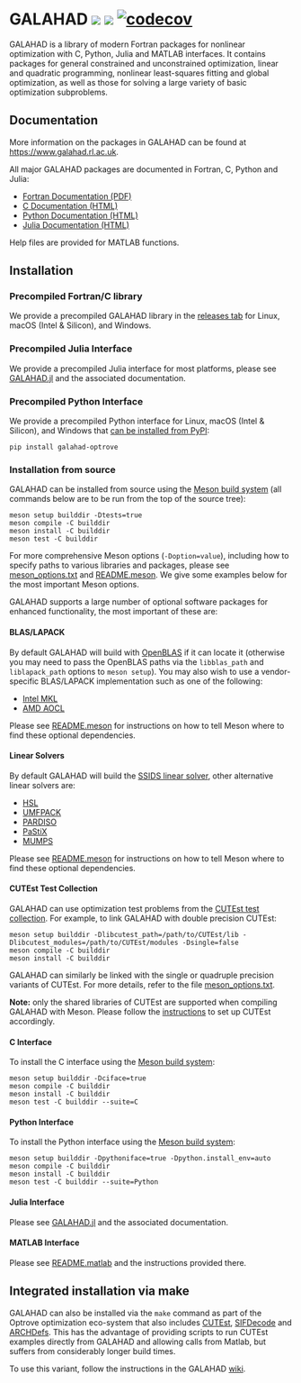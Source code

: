 # GALAHAD [![][license-shield]][license] [![][joss-shield]][joss] [![codecov][codecov-img]][codecov-url]
GALAHAD is a library of modern Fortran packages for nonlinear optimization with C, Python, Julia and MATLAB interfaces. It contains packages for general constrained and unconstrained optimization, linear and quadratic programming, nonlinear least-squares fitting and global optimization, as well as those for solving a large variety of basic optimization subproblems.

## Documentation
More information on the packages in GALAHAD can be found at https://www.galahad.rl.ac.uk.

All major GALAHAD packages are documented in Fortran, C, Python and Julia:

* [Fortran Documentation (PDF)](https://ralna.github.io/galahad_docs/pdf/Fortran)
* [C Documentation (HTML)](https://ralna.github.io/galahad_docs/html/C)
* [Python Documentation (HTML)](https://ralna.github.io/galahad_docs/html/Python)
* [Julia Documentation (HTML)](https://ralna.github.io/galahad_docs/html/Julia)

Help files are provided for MATLAB functions.

## Installation

### Precompiled Fortran/C library
We provide a precompiled GALAHAD library in the [releases tab](https://github.com/ralna/galahad/releases/latest/) for Linux, macOS (Intel & Silicon), and Windows. 

### Precompiled Julia Interface
We provide a precompiled Julia interface for most platforms, please see [GALAHAD.jl](https://github.com/ralna/GALAHAD/tree/master/GALAHAD.jl) and the associated documentation.

### Precompiled Python Interface
We provide a precompiled Python interface for Linux, macOS (Intel & Silicon), and Windows that [can be installed from PyPI](https://pypi.org/project/galahad-optrove/):
```
pip install galahad-optrove
```

### Installation from source 
GALAHAD can be installed from source using the [Meson build system](https://mesonbuild.com) (all commands below are to be run from the top of the source tree):

```
meson setup builddir -Dtests=true
meson compile -C builddir
meson install -C builddir
meson test -C builddir
```

For more comprehensive Meson options (`-Doption=value`), including how to specify paths to various libraries and packages, please see [meson_options.txt](https://github.com/ralna/GALAHAD/blob/master/meson_options.txt) and [README.meson](https://github.com/ralna/GALAHAD/blob/master/README.meson). We give some examples below for the most important Meson options.

GALAHAD supports a large number of optional software packages for enhanced functionality, the most important of these are:

#### BLAS/LAPACK
By default GALAHAD will build with [OpenBLAS](https://github.com/OpenMathLib/OpenBLAS) if it can locate it (otherwise you may need to pass the OpenBLAS paths via the `libblas_path` and `liblapack_path` options to `meson setup`). You may also wish to use a vendor-specific BLAS/LAPACK implementation such as one of the following:

* [Intel MKL](https://www.intel.com/content/www/us/en/developer/tools/oneapi/onemkl.html)
* [AMD AOCL](https://www.amd.com/en/developer/aocl/dense.html)

Please see [README.meson](https://github.com/ralna/GALAHAD/blob/master/README.meson) for instructions on how to tell Meson where to find these optional dependencies.

#### Linear Solvers
By default GALAHAD will build the [SSIDS linear solver](https://github.com/ralna/spral), other alternative linear solvers are:

* [HSL](https://www.hsl.rl.ac.uk/catalogue/index.html)
* [UMFPACK](https://people.engr.tamu.edu/davis/suitesparse.html)
* [PARDISO](https://panua.ch/pardiso/)
* [PaStiX](https://solverstack.gitlabpages.inria.fr/pastix/)
* [MUMPS](https://mumps-solver.org/index.php)

Please see [README.meson](https://github.com/ralna/GALAHAD/blob/master/README.meson) for instructions on how to tell Meson where to find these optional dependencies.

#### CUTEst Test Collection
GALAHAD can use optimization test problems from the [CUTEst test collection](https://github.com/ralna/CUTEst/blob/master/doc/README). For example, to link GALAHAD with double precision CUTEst:

```
meson setup builddir -Dlibcutest_path=/path/to/CUTEst/lib -Dlibcutest_modules=/path/to/CUTEst/modules -Dsingle=false
meson compile -C builddir
meson install -C builddir
```

GALAHAD can similarly be linked with the single or quadruple precision variants of CUTEst.
For more details, refer to the file [meson_options.txt](https://github.com/ralna/GALAHAD/blob/master/meson_options.txt).

**Note:** only the shared libraries of CUTEst are supported when compiling GALAHAD with Meson.
Please follow the [instructions](https://github.com/ralna/CUTEst?tab=readme-ov-file#new-approach-with-shared-libraries-and-trampolines) to set up CUTEst accordingly.

#### C Interface
To install the C interface using the [Meson build system](https://mesonbuild.com):
```
meson setup builddir -Dciface=true
meson compile -C builddir
meson install -C builddir
meson test -C builddir --suite=C
```

#### Python Interface
To install the Python interface using the [Meson build system](https://mesonbuild.com):
```
meson setup builddir -Dpythoniface=true -Dpython.install_env=auto
meson compile -C builddir
meson install -C builddir
meson test -C builddir --suite=Python
```

#### Julia Interface
Please see [GALAHAD.jl](https://github.com/ralna/GALAHAD/tree/master/GALAHAD.jl) and the associated documentation.

#### MATLAB Interface
Please see [README.matlab](https://github.com/ralna/GALAHAD/blob/master/doc/README.matlab) and the instructions provided there.

## Integrated installation via make

GALAHAD can also be installed via the `make` command as part of the Optrove 
optimization eco-system that also includes 
[CUTEst](https://github.com/ralna/CUTEst), 
[SIFDecode](https://github.com/ralna/SIFDecode) and
[ARCHDefs](https://github.com/ralna/ARCHDefs). 
This has the advantage of providing scripts to run CUTEst examples
directly from GALAHAD and allowing calls from Matlab, but suffers from 
considerably longer build times.

To use this variant, follow the instructions in the GALAHAD
[wiki](https://github.com/ralna/GALAHAD/wiki).

[license-shield]: https://img.shields.io/badge/License-BSD_3--Clause-blue.svg 
[license]: https://opensource.org/licenses/BSD-3-Clause
[joss-shield]: https://joss.theoj.org/papers/10.21105/joss.04882/status.svg
[joss]: https://doi.org/10.21105/joss.04882
[codecov-img]: https://codecov.io/gh/ralna/GALAHAD/branch/master/graph/badge.svg
[codecov-url]: https://app.codecov.io/gh/ralna/GALAHAD
